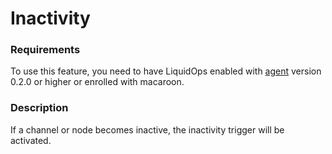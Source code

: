 # Inactivity

### Requirements

To use this feature, you need to have LiquidOps enabled with [agent](https://docs.bolt.observer/readme/liquidops/agent-based-push) version 0.2.0 or higher or enrolled with macaroon.

### Description

If a channel or node becomes inactive, the inactivity trigger will be activated.&#x20;
